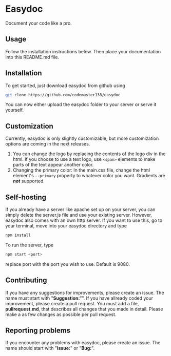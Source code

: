 # Easydoc
Document your code like a pro.

## Usage
Follow the installation instructions below. Then place your documentation into this README.md file.

## Installation
To get started, just download easydoc from github using
```bash
git clone https://github.com/codemaster138/easydoc
```
You can now either upload the easydoc folder to your server or serve it yourself.

## Customization
Currently, easydoc is only slightly customizable, but more customization options are coming in the next releases.

1. You can change the logo by replacing the contents of the logo div in the html. If you choose to use a text logo, use ```<span>``` elements to make parts of the text appear another color.
2. Changing the primary color: In the main.css file, change the html element's ```--primary``` property to whatever color you want. Gradients are *__not__* supported.

## Self-hosting
If you already have a server like apache set up on your server, you can simply delete the server.js file and use your existing server.
However, easydoc also comes with an own http server. If you want to use this, go to your terminal, move into your easydoc directory and type
```bash
npm install
```
To run the server, type
```bash
npm start <port>
```
replace port with the port you wish to use. Default is 9080.

## Contributing
If you have any suggestions for improvements, please create an issue. The name must start with "**Suggestion:**"". If you have allready coded your improvement, please create a pull request. You must add a file, **pullrequest.md**, that describes all changes that you made in detail. Please make a as few changes as possible per pull request.

## Reporting problems
If you encounter any problems with easydoc, please create an issue. The name should start with "**Issue:**" or "**Bug:**".